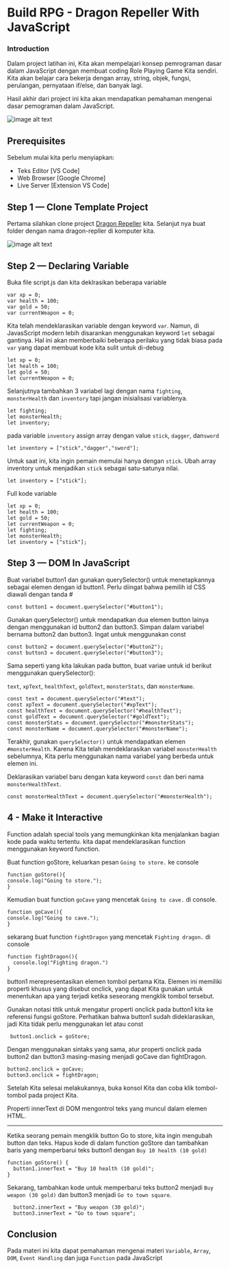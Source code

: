# Build RPG - Dragon Repeller With JavaScript


### Introduction

Dalam project latihan ini, Kita akan mempelajari konsep pemrograman dasar dalam JavaScript dengan membuat coding Role Playing Game Kita sendiri. Kita akan belajar cara bekerja dengan array, string, objek, fungsi, perulangan, pernyataan if/else, dan banyak lagi.

Hasil akhir dari project ini kita akan mendapatkan pemahaman mengenai dasar pemograman dalam JavaScript. 

![image alt text](https://imgur.com/RoQyqYQ.gif "Final Result")

## Prerequisites

Sebelum mulai kita perlu menyiapkan:
* Teks Editor [VS Code]
* Web Browser [Google Chrome]
* Live Server [Extension VS Code]

## Step 1 — Clone Template Project

Pertama silahkan clone project [Dragon Repeller](https://github.com/dilarangoding/sma-it-alirsyad/tree/master/project) kita. Selanjut nya buat folder dengan nama dragon-repller di komputer kita.

![image alt text](https://imgur.com/S3JB28g.png "Struktur Folder")

## Step 2 — Declaring Variable

Buka file script.js dan kita deklrasikan beberapa variable

```
var xp = 0;
var health = 100;
var gold = 50;
var currentWeapon = 0;
```

Kita telah mendeklarasikan variable dengan keyword `var`. Namun, di JavasScript modern lebih disarankan menggunakan keyword `let` sebagai gantinya. Hal ini akan memberbaiki beberapa perilaku yang tidak biasa pada `var` yang dapat membuat kode kita sulit untuk di-debug

```
let xp = 0;
let health = 100;
let gold = 50;
let currentWeapon = 0;
```

Selanjutnya tambahkan 3 variabel lagi dengan nama `fighting`, `monsterHealth` dan `inventory` tapi jangan inisialisasi variablenya.

```
let fighting;
let monsterHealth;
let inventory;
```

pada variable `inventory` assign array dengan value `stick`, `dagger`, dan`sword`
```
let inventory = ["stick","dagger","sword"];
```

Untuk saat ini, kita ingin pemain memulai hanya dengan `stick`. Ubah array inventory untuk menjadikan `stick` sebagai satu-satunya nilai.

```
let inventory = ["stick"];
```

Full kode variable
```
let xp = 0;
let health = 100;
let gold = 50;
let currentWeapon = 0;
let fighting;
let monsterHealth;
let inventory = ["stick"];
```

## Step 3 — DOM In JavaScript
Buat variabel button1 dan gunakan querySelector() untuk menetapkannya sebagai elemen dengan id button1. Perlu diingat bahwa pemilih id CSS diawali dengan tanda #

```
const button1 = document.querySelector("#button1");
```

Gunakan querySelector() untuk mendapatkan dua elemen button lainya dengan menggunakan id button2 dan button3. Simpan dalam variabel bernama button2 dan button3. Ingat untuk menggunakan const
```
const button2 = document.querySelector("#button2");
const button3 = document.querySelector("#button3");
```
Sama seperti yang kita lakukan pada button, buat variae untuk id berikut menggunakan querySelector():

`text`, `xpText`, `healthText`, `goldText`, `monsterStats`, dan `monsterName`.

```
const text = document.querySelector("#text");
const xpText = document.querySelector("#xpText");
const healthText = document.querySelector("#healthText");
const goldText = document.querySelector("#goldText");
const monsterStats = document.querySelector("#monsterStats");
const monsterName = document.querySelector("#monsterName");
```

Terakhir, gunakan `querySelector()` untuk mendapatkan elemen `#monsterHealth`. Karena Kita telah mendeklarasikan variabel `monsterHealth` sebelumnya, Kita perlu menggunakan nama variabel yang berbeda untuk elemen ini.

Deklarasikan variabel baru dengan kata keyword `const` dan beri nama `monsterHealthText`.


```
const monsterHealthText = document.querySelector("#monsterHealth");
```

## 4 - Make it Interactive

Function adalah special tools yang memungkinkan kita menjalankan bagian kode pada waktu tertentu. kita dapat mendeklarasikan function menggunakan keyword function.

Buat function goStore, keluarkan pesan `Going to store.` ke console

```
function goStore(){
console.log("Going to store.");
}
```



Kemudian buat function `goCave` yang mencetak `Going to cave.` di console.

```
function goCave(){
console.log("Going to cave.");
}
```

sekarang buat function `fightDragon` yang mencetak `Fighting dragon.` di console

```
function fightDragon(){
  console.log("Fighting dragon.")
}
```

button1 merepresentasikan elemen tombol pertama Kita. Elemen ini memiliki properti khusus yang disebut onclick, yang dapat Kita gunakan untuk menentukan apa yang terjadi ketika seseorang mengklik tombol tersebut.

Gunakan notasi titik untuk mengatur properti onclick pada button1 kita ke referensi fungsi goStore. Perhatikan bahwa button1 sudah dideklarasikan, jadi Kita tidak perlu menggunakan let atau const

```
 button1.onclick = goStore;
```

Dengan menggunakan sintaks yang sama, atur properti onclick pada button2 dan button3 masing-masing menjadi goCave dan fightDragon.

```
button2.onclick = goCave;
button3.onclick = fightDragon;
```
Setelah Kita selesai melakukannya, buka konsol Kita dan coba klik tombol-tombol pada project Kita.

Properti innerText di DOM mengontrol teks yang muncul dalam elemen HTML.

-----------------------------------------------------

Ketika seorang pemain mengklik button Go to store, kita ingin mengubah button dan teks. Hapus kode di dalam function goStore dan tambahkan baris yang memperbarui teks button1 dengan `Buy 10 health (10 gold)`

```
function goStore() {
  button1.innerText = "Buy 10 health (10 gold)";
}
```

Sekarang, tambahkan kode untuk memperbarui teks button2 menjadi `Buy weapon (30 gold)` dan button3 menjadi `Go to town square`.

```
  button2.innerText = "Buy weapon (30 gold)";
  button3.innerText = "Go to town square";
```
## Conclusion

Pada materi ini kita dapat pemahaman mengenai materi `Variable`, `Array`, `DOM`, `Event Handling` dan juga `Function`  pada JavaScript
